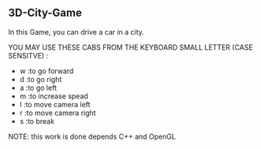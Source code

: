 ## 3D-City-Game

In this Game, you can drive a car in a city.

YOU MAY USE THESE CABS FROM THE KEYBOARD SMALL LETTER (CASE SENSITVE) :
-  w :to go forward
-  d :to go right
-  a :to go left
-  m :to increase spead
-  l :to move camera left
-  r :to move camera right
-  s :to break

NOTE: this work is done depends C++ and OpenGL

